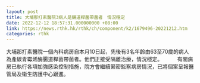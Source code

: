 ```yaml
---
layout: post
title: 大埔那打素醫院3病人是腸道桿菌帶菌者　情況穩定
date: 2022-12-12 18:57:31.000000000 +08:00
link: https://news.rthk.hk/rthk/ch/component/k2/1679496-20221212.htm
categories: rthk
---
```


大埔那打素醫院一個內科病房自本月10日起，先後有3名年齡由63至70歲的病人為產碳青霉烯酶腸道桿菌帶菌者。他們正接受隔離治療，情況穩定。
　　 
有關病房已執行各項加強感染控制措施，院方會繼續緊密監察病房情況，已將個案呈報醫管局及衞生防護中心跟進。
